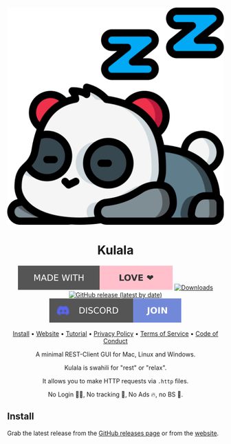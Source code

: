 <div align="center">

![Kulala Logo](logo.svg)

# Kulala

[![Made with love](assets/badge-made-with-love.svg)](https://github.com/mistweaverco/kulala/graphs/contributors)
[![Downloads](https://img.shields.io/github/downloads/mistweaverco/kulala/total.svg?style=for-the-badge)](https://kulala.mwco.app/)
[![GitHub release (latest by date)](https://img.shields.io/github/v/release/mistweaverco/kulala?style=for-the-badge)](https://github.com/mistweaverco/kulala/releases/latest)
[![Discord](assets/badge-discord.svg)](https://discord.gg/QyVQmfY4Rt)

[Install](#install) • [Website](https://kulala.mwco.app/) • [Tutorial](https://kulala.mwco.app/tutorial) • [Privacy Policy](./PRIVACY.md) • [Terms of Service](./TOS.md) • [Code of Conduct](./CODE_OF_CONDUCT.md)

<p></p>

A minimal REST-Client GUI for Mac, Linux and Windows.

Kulala is swahili for "rest" or "relax".

It allows you to make HTTP requests via `.http` files.

No Login  🕵️‍♀️, No tracking 🌈, No Ads 🔥, no BS 💩.

<p></p>

</div>

## Install

Grab the latest release from the
[GitHub releases page](https://github.com/mistweaverco/kulala/releases/latest)
or from the [website](https://kulala.mwco.app/downloads).
